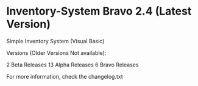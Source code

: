 # Inventory-System Bravo 2.4 (Latest Version)
Simple Inventory System (Visual Basic) 

Versions (Older Versions Not available):

2 Beta Releases
13 Alpha Releases
6 Bravo Releases

For more information, check the changelog.txt
